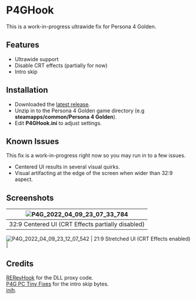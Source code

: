 # P4GHook
This is a work-in-progress ultrawide fix for Persona 4 Golden. 

## Features
- Ultrawide support
- Disable CRT effects (partially for now)
- Intro skip

## Installation
- Downloaded the [latest release](https://github.com/Lyall/P4GHook/releases).
- Unzip in to the Persona 4 Golden game directory (e.g **steamapps/common/Persona 4 Golden**).
- Edit **P4GHook.ini** to adjust settings.

## Known Issues
This fix is a work-in-progress right now so you may run in to a few issues.
- Centered UI results in several visual quirks.
- Visual artifacting at the edge of the screen when wider than 32:9 aspect.

## Screenshots
![P4G_2022_04_09_23_07_33_784](https://user-images.githubusercontent.com/695941/162593075-3432a8db-b35c-44e5-a633-b09f0663ffc6.jpg)|
|:--:|
| 32:9 Centered UI (CRT Effects partially disabled) |
![P4G_2022_04_09_23_12_07_542](https://user-images.githubusercontent.com/695941/162593166-5a8183b2-4ea0-4d32-bb8d-a87fe0c92914.jpg)
| 21:9 Stretched UI (CRT Effects enabled) |

## Credits
[RERevHook](https://www.nexusmods.com/residentevilrevelations/mods/26) for the DLL proxy code. </br>
[P4G PC Tiny Fixes](https://github.com/zarroboogs/p4gpc.tinyfixes) for the intro skip bytes. </br>
[inih](https://github.com/jtilly/inih).
